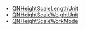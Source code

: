 - [QNHeightScaleLengthUnit](QNHeightScaleLengthUnit.md)
- [QNHeightScaleWeightUnit](QNHeightScaleWeightUnit.md)
- [QNHeightScaleWorkMode](QNHeightScaleWorkMode.md)